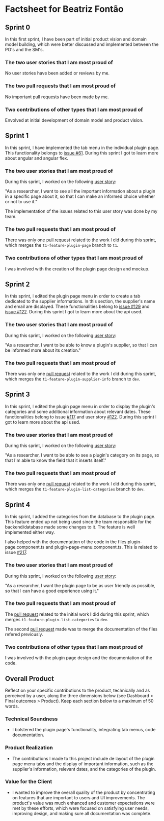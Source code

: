 # Factsheet for Beatriz Fontão

## Sprint 0

In this first sprint, I have been part of initial product vision and domain model building, which were better discussed and implemented between the PO's and the SM's.

### The two user stories that I am most proud of

No user stories have been added or reviews by me.

### The two pull requests that I am most proud of

No important pull requests have been made by me.

### Two contributions of other types that I am most proud of

Envolved at initial development of domain model and product vision.

## Sprint 1

In this sprint, I have implemented the tab menu in the individual plugin page. This functionality belongs to [issue #61](https://github.com/orgs/FEUP-MEIC-DS-2023-1MEIC08/projects/2/views/1?pane=issue&itemId=41968938).
During this sprint I got to learn more about angular and angular flex.

### The two user stories that I am most proud of

During this sprint, I worked on the following [user story](https://github.com/orgs/FEUP-MEIC-DS-2023-1MEIC08/projects/2/views/1?pane=issue&itemId=41799720):

"As a researcher, I want to see all the important information about a plugin in a specific page about it, so that I can make an informed choice whether or not to use it."

The implementation of the issues related to this user story was done by my team.

### The two pull requests that I am most proud of

There was only one [pull request](https://github.com/FEUP-MEIC-DS-2023-1MEIC08/VAXPRED/pull/81) related to the work I did during this sprint, which merges the `t1-feature-plugin-page` branch to `t1`.

### Two contributions of other types that I am most proud of

I was involved with the creation of the plugin page design and mockup.

## Sprint 2

In this sprint, I edited the plugin page menu in order to create a tab dedicated to the supplier informations. In this section, the supplier's name and email are displayed. These functionalities belong to [issue #129](https://github.com/orgs/FEUP-MEIC-DS-2023-1MEIC08/projects/2/views/1?filterQuery=&pane=issue&itemId=43495881) and [issue #122](https://github.com/orgs/FEUP-MEIC-DS-2023-1MEIC08/projects/2/views/1?filterQuery=&pane=issue&itemId=43495074).
During this sprint I got to learn more about the api used.

### The two user stories that I am most proud of

During this sprint, I worked on the following [user story](https://github.com/orgs/FEUP-MEIC-DS-2023-1MEIC08/projects/2/views/1?filterQuery=&pane=issue&itemId=42527513):

"As a researcher, I want to be able to know a plugin's supplier, so that I can be informed more about its creation."

### The two pull requests that I am most proud of

There was only one [pull request](https://github.com/FEUP-MEIC-DS-2023-1MEIC08/VAXPRED/pull/179) related to the work I did during this sprint, which merges the `t1-feature-plugin-supplier-info` branch to `dev`.

## Sprint 3

In this sprint, I edited the plugin page menu in order to display the plugin's categories and some additional information about relevant dates. These functionalities belong to issue [#117](https://github.com/FEUP-MEIC-DS-2023-1MEIC08/VAXPRED/issues/117) and user story [#122](https://github.com/FEUP-MEIC-DS-2023-1MEIC08/VAXPRED/issues/78).
During this sprint I got to learn more about the api used.

### The two user stories that I am most proud of

During this sprint, I worked on the following [user story](https://github.com/FEUP-MEIC-DS-2023-1MEIC08/VAXPRED/issues/78):

"As a researcher, I want to be able to see a plugin's category on its page, so that I'm able to know the field that it inserts itself."

### The two pull requests that I am most proud of

There was only one [pull request](https://github.com/FEUP-MEIC-DS-2023-1MEIC08/VAXPRED/pull/211) related to the work I did during this sprint, which merges the `t1-feature-plugin-list-categories` branch to `dev`.

## Sprint 4

In this sprint, I added the categories from the database to the plugin page. This feature ended up not being used since the team responsible for the backend/database made some changes to it. The feature is well implemented either way.

I also helped with the documentation of the code in the files plugin-page.component.ts and plugin-page-menu.component.ts. This is related to issue [#217](https://github.com/FEUP-MEIC-DS-2023-1MEIC08/VAXPRED/issues/217).

### The two user stories that I am most proud of

During this sprint, I worked on the following [user story]([https://github.com/orgs/FEUP-MEIC-DS-2023-1MEIC08/projects/2/views/1?pane=issue&itemId=41799720](https://github.com/FEUP-MEIC-DS-2023-1MEIC08/VAXPRED/issues/169)):

"As a researcher, I want the plugin page to be as user friendly as possible, so that I can have a good experience using it."

### The two pull requests that I am most proud of

The [pull request](https://github.com/FEUP-MEIC-DS-2023-1MEIC08/VAXPRED/pull/252) related to the initial work I did during this sprint, which merges `t1-feature-plugin-list-categories` to `dev`.

The second [pull request](https://github.com/FEUP-MEIC-DS-2023-1MEIC08/VAXPRED/pull/252) made was to merge the documentation of the files refered previously.

### Two contributions of other types that I am most proud of

I was involved with the plugin page design and the documentation of the code.

## Overall Product

Reflect on your specific contributions to the product, technically and as perceived by a user, along the three dimensions below (see Dashboard > Final outcomes > Product). Keep each section below to a maximum of 50 words.


### Technical Soundness

- I bolstered the plugin page's functionality, integrating tab menus, code documentation.

### Product Realization

- The contributions I made to this project include de layout of the plugin page menu tabs and the display of important information, such as the supplier's information, relevant dates, and the categories of the plugin.
 
### Value for the Client

- I wanted to improve the overall quality of the product by concentrating on features that are important to users and UI improvements. The product's value was much enhanced and customer expectations were met by these efforts, which were focused on satisfying user needs, improving design, and making sure all documentation was complete.
